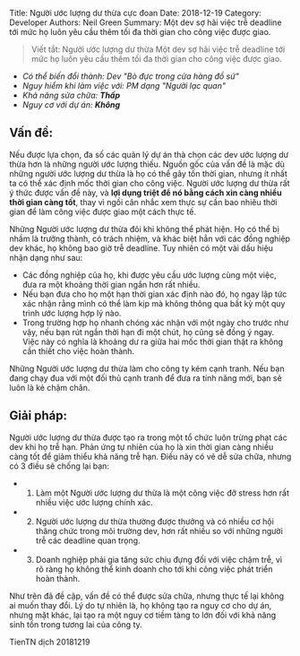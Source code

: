 Title: Người ước lượng dư thừa cực đoan 
Date: 2018-12-19
Category: Developer
Authors: Neil Green
Summary: Một dev sợ hãi việc trễ deadline tới mức họ luôn yêu cầu thêm tối đa thời gian cho công việc được giao.

>Viết tắt: Người ước lượng dư thừa
> Một dev sợ hãi việc trễ deadline tới mức họ luôn yêu cầu thêm tối đa thời gian cho công việc được giao.

* _Có thể biến đổi thành: Dev "Bò đực trong cửa hàng đồ sứ"_
* _Nguy hiểm khi làm việc với: PM dạng "Người lạc quan"_
* _Khả năng sửa chữa: **Thấp**_
* _Nguy cơ với dự án: **Không**_

## Vấn đề:

Nếu được lựa chọn, đa số các quản lý dự án thà chọn các dev ước lượng dư thừa hơn là những người ước lượng thiếu. Nguồn gốc của vấn đề là mặc dù những người ước lượng dư thừa là họ có thể gây tốn thời gian, nhưng ít nhất ta có thể xác định mốc thời gian cho công việc. Người ước lượng dư thừa rất ý thức được vấn đề này, và **lợi dụng triệt để nó bằng cách xin càng nhiều thời gian càng tốt**, thay vì ngồi cân nhắc xem thực sự cần bao nhiêu thời gian để làm công việc được giao một cách thực tế.

Những Người ước lượng dư thừa đôi khi không thể phát hiện. Họ có thể bị nhầm là trưởng thành, có trách nhiệm, và khác biệt hẳn với các đồng nghiệp dev khác, họ không bao giờ trễ deadline. Tuy nhiên có một vài dấu hiệu nhận dạng như sau:

* Các đồng nghiệp của họ, khi được yêu cầu ước lượng cùng một việc, đưa ra một khoảng thời gian ngắn hơn rất nhiều.
* Nếu bạn đưa cho họ một hạn thời gian xác định nào đó, họ ngay lập tức xác nhận rằng mình có thể làm kịp mà không thông qua bất kỳ một quy trình ước lượng hợp lý nào.
* Trong trường hợp họ nhanh chóng xác nhận với một ngày cho trước như vậy, nếu bạn rút ngắn thời hạn đi một chút, họ cũng sẽ đồng ý ngay. Việc này có nghĩa là khoảng dư ra giữa hai mốc thời gian thật ra không cần thiết cho việc hoàn thành.

Những Người ước lượng dư thừa làm cho công ty kém cạnh tranh. Nếu bạn đang chạy đua với một đối thủ cạnh tranh để đưa ra tính năng mới, bạn sẽ luôn là kẻ chậm chân.

## Giải pháp:

Người ước lượng dư thừa được tạo ra trong một tổ chức luôn trừng phạt các dev khi họ trễ hạn. Phản ứng tự nhiên của họ là xin thời gian càng nhiều càng tốt để giảm thiểu khả năng trễ hạn. Điều này có vẻ dễ sửa chữa, nhưng có 3 điều sẽ chống lại bạn:

* 1. Làm một Người ước lượng dư thừa là một công việc đỡ stress hơn rất nhiều việc ước lượng chính xác.
* 2. Người ước lượng dư thừa thường được thưởng và có nhiều cơ hội thăng chức trong môi trường dev, hơn rất nhiều so với những người  trễ các deadline quan trọng.
* 3. Doanh nghiệp phải gia tăng sức chịu đựng đối với việc chậm trễ, vì rõ ràng họ không thể kinh doanh cho tới khi công việc phát triển hoàn thành.

Như trên đã đề cập, vấn đề có thể được sửa chữa, nhưng thực tế lại không ai muốn thay đổi. Lý do tự nhiên là, họ không tạo ra nguy cơ cho dự án, nhưng mặt khác, lại tạo ra một nguy cơ tiềm tàng to lớn đối với khả năng sinh tồn trong tương lai của công ty.

TienTN dịch 20181219
